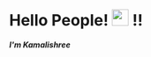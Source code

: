 # Hello People! <img src="https://raw.githubusercontent.com/MartinHeinz/MartinHeinz/master/wave.gif" width="30px"> !! 
**_I'm Kamalishree_**

<!--
**kamali1511/kamali1511** is a ✨ _special_ ✨ repository because its `README.md` (this file) appears on your GitHub profile.

Here are some ideas to get you started:

- 🔭 I’m currently working on ...
- 🌱 I’m currently learning ...
- 👯 I’m looking to collaborate on ...
- 🤔 I’m looking for help with ...
- 💬 Ask me about ...
- 📫 How to reach me: ...
- 😄 Pronouns: ...
- ⚡ Fun fact: ...
-->
